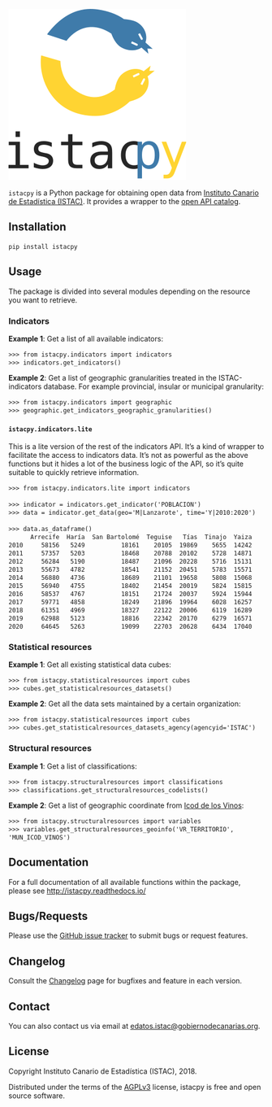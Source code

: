 ![Logo istacpy](https://raw.githubusercontent.com/eDatos/istacpy/master/istacpy-logo.svg)

`istacpy` is a Python package for obtaining open data from [Instituto Canario de Estadística (ISTAC)](http://www.gobiernodecanarias.org/istac/). It provides a wrapper to the [open API catalog](https://www3.gobiernodecanarias.org/aplicaciones/appsistac/api).

## Installation

```console
pip install istacpy
```

## Usage

The package is divided into several modules depending on the resource you want to retrieve.

### Indicators

**Example 1**: Get a list of all available indicators:

```pycon
>>> from istacpy.indicators import indicators
>>> indicators.get_indicators()
```

**Example 2**: Get a list of geographic granularities treated in the ISTAC-indicators database. For example provincial, insular or municipal granularity:

```pycon
>>> from istacpy.indicators import geographic
>>> geographic.get_indicators_geographic_granularities()
```

#### `istacpy.indicators.lite`

This is a lite version of the rest of the indicators API. It’s a kind of wrapper to facilitate the access to indicators data. It’s not as powerful as the above functions but it hides a lot of the business logic of the API, so it’s quite suitable to quickly retrieve information.

```pycon
>>> from istacpy.indicators.lite import indicators

>>> indicator = indicators.get_indicator('POBLACION')
>>> data = indicator.get_data(geo='M|Lanzarote', time='Y|2010:2020')

>>> data.as_dataframe()
      Arrecife  Haría  San Bartolomé  Teguise   Tías  Tinajo  Yaiza
2010     58156   5249          18161    20105  19869    5655  14242
2011     57357   5203          18468    20788  20102    5728  14871
2012     56284   5190          18487    21096  20228    5716  15131
2013     55673   4782          18541    21152  20451    5783  15571
2014     56880   4736          18689    21101  19658    5808  15068
2015     56940   4755          18402    21454  20019    5824  15815
2016     58537   4767          18151    21724  20037    5924  15944
2017     59771   4858          18249    21896  19964    6028  16257
2018     61351   4969          18327    22122  20006    6119  16289
2019     62988   5123          18816    22342  20170    6279  16571
2020     64645   5263          19099    22703  20628    6434  17040
```

### Statistical resources

**Example 1**: Get all existing statistical data cubes:

```pycon
>>> from istacpy.statisticalresources import cubes
>>> cubes.get_statisticalresources_datasets()
```

**Example 2**: Get all the data sets maintained by a certain organization:

```pycon
>>> from istacpy.statisticalresources import cubes
>>> cubes.get_statisticalresources_datasets_agency(agencyid='ISTAC')
```

### Structural resources

**Example 1**: Get a list of classifications:

```pycon
>>> from istacpy.structuralresources import classifications
>>> classifications.get_structuralresources_codelists()
```

**Example 2**: Get a list of geographic coordinate from [Icod de los Vinos](https://www.icoddelosvinos.es/):

```pycon
>>> from istacpy.structuralresources import variables
>>> variables.get_structuralresources_geoinfo('VR_TERRITORIO', 'MUN_ICOD_VINOS')
```

## Documentation

For a full documentation of all available functions within the package, please see http://istacpy.readthedocs.io/

## Bugs/Requests

Please use the [GitHub issue tracker](https://github.com/eDatos/istacpy/issues) to submit bugs or request features.

## Changelog

Consult the [Changelog](CHANGELOG.md) page for bugfixes and feature in each version.

## Contact

You can also contact us via email at [edatos.istac@gobiernodecanarias.org](mailto:edatos.istac@gobiernodecanarias.org).

## License

Copyright Instituto Canario de Estadística (ISTAC), 2018.

Distributed under the terms of the [AGPLv3](LICENSE) license, istacpy is free and open source software.
